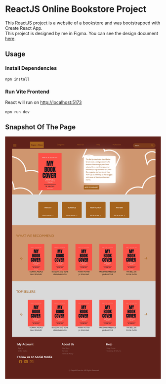<h1>ReactJS Online Bookstore Project</h1>
This ReactJS project is a website of a bookstore and was bootstrapped with Create React App.
<br>
This project is designed by me in Figma. You can see the design document <a href="https://www.figma.com/design/buCd9opaLRYfJrL50LwDq4/Pages%26Pines?node-id=0-1&t=yUFX9DKb3NkB1Ijz-1">here</a>.
<br>

<h2>Usage</h2>
<h3>Install Dependencies</h3>

```shell
npm install
```

<h3>Run Vite Frontend</h3>
<p>React will run on <a href="http://localhost:5173">http://localhost:5173</a></p>

```shell
npm run dev
```

<h2>Snapshot Of The Page</h2>

![image alt](https://github.com/duygudumlupinar/react-app/blob/a47f325c84f95e55657c3ef2b1f8401a3cc0950b/Pages%26Pines.png)

